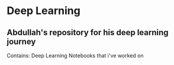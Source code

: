 # Deep Learning

## Abdullah's repository for his deep learning journey

Contains: Deep Learning Notebooks that i've worked on

